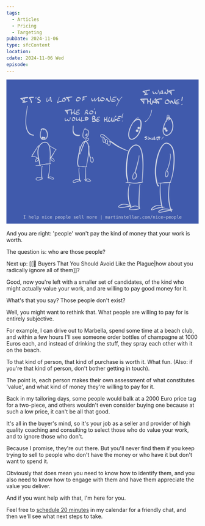```yaml
---
tags:
  - Articles
  - Pricing
  - Targeting
pubDate: 2024-11-06
type: sfcContent
location: 
cdate: 2024-11-06 Wed
episode: 
---
```


![](Media/SalesFlowCoach.app_Buyers-you-should-avoid-like-the-plague_Illustrations_MartinStellar.png)

And you are right: 'people' won't pay the kind of money that your work is worth.

The question is: who are those people?

Next up: [[📄 Buyers That You Should Avoid Like the Plague|how about you radically ignore all of them]]?

Good, now you're left with a smaller set of candidates, of the kind who might actually value your work, and are willing to pay good money for it.

What's that you say? Those people don't exist?

Well, you might want to rethink that. What people are willing to pay for is entirely subjective.

For example, I can drive out to Marbella, spend some time at a beach club, and within a few hours I'll see someone order bottles of champagne at 1000 Euros each, and instead of drinking the stuff, they spray each other with it on the beach.

To that kind of person, that kind of purchase is worth it. What fun. (Also: if you're that kind of person, don't bother getting in touch).

The point is, each person makes their own assessment of what constitutes 'value', and what kind of money they're willing to pay for it.

Back in my tailoring days, some people would balk at a 2000 Euro price tag for a two-piece, and others wouldn't even consider buying one because at such a low price, it can't be all that good.

It's all in the buyer's mind, so it's your job as a seller and provider of high quality coaching and consulting to select those who do value your work, and to ignore those who don't.

Because I promise, they're out there. But you'll never find them if you keep trying to sell to people who don't have the money or who have it but don't want to spend it.

Obviously that does mean you need to know how to identify them, and you also need to know how to engage with them and have them appreciate the value you deliver.

And if you want help with that, I'm here for you.

Feel free to [schedule 20 minutes](https://calendly.com/martinstellar/20min) in my calendar for a friendly chat, and then we'll see what next steps to take.